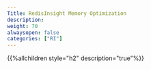 ```yaml
---
Title: RedisInsight Memory Optimization
description:
weight: 70
alwaysopen: false
categories: ["RI"]
---
```

{{%allchildren style="h2" description="true"%}}
